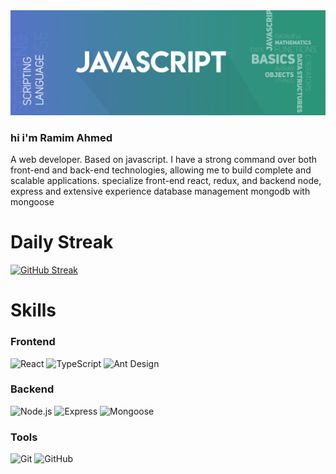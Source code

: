 <img src='/assets/javascript.png'>

<h3> hi i'm Ramim Ahmed </h3>
<p>A web developer. Based on javascript. I have a strong command over both front-end and back-end technologies, allowing me to build complete and scalable applications. specialize front-end react, redux, and backend node, express and extensive experience database management mongodb with mongoose
</p>

# Daily Streak

[![GitHub Streak](https://streak-stats.demolab.com?user=ramim_ahmed&theme=dark&exclude_days=Sun)](https://git.io/streak-stats)

# Skills

### Frontend

![React](https://img.shields.io/badge/-React-61DAFB?style=flat-square&logo=react&logoColor=white)
![TypeScript](https://img.shields.io/badge/-TypeScript-007ACC?style=flat-square&logo=typescript&logoColor=white)
![Ant Design](https://img.shields.io/badge/-Ant%20Design-0170FE?style=flat-square&logo=ant-design&logoColor=white)

### Backend

![Node.js](https://img.shields.io/badge/-Node.js-339933?style=flat-square&logo=node.js&logoColor=white)
![Express](https://img.shields.io/badge/-Express-000000?style=flat-square&logo=express&logoColor=white)
![Mongoose](https://img.shields.io/badge/-Mongoose-800000?style=flat-square&logo=mongoose&logoColor=white)

### Tools

![Git](https://img.shields.io/badge/-Git-F05032?style=flat-square&logo=git&logoColor=white)
![GitHub](https://img.shields.io/badge/-GitHub-181717?style=flat-square&logo=github&logoColor=white)
